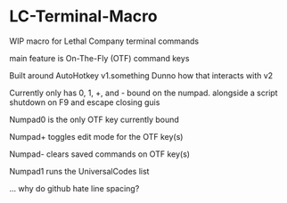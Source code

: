 # LC-Terminal-Macro
WIP macro for Lethal Company terminal commands

main feature is On-The-Fly (OTF) command keys


Built around AutoHotkey v1.something 
Dunno how that interacts with v2


Currently only has 0, 1, +, and - bound on the numpad. alongside a script shutdown on F9 and escape closing guis


Numpad0 is the only OTF key currently bound

Numpad+ toggles edit mode for the OTF key(s)

Numpad- clears saved commands on OTF key(s)

Numpad1 runs the UniversalCodes list

... why do github hate line spacing?
